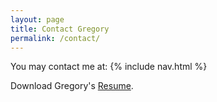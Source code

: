 ```yaml
---
layout: page
title: Contact Gregory
permalink: /contact/
---
```


You may contact me at:
{% include nav.html %}


Download Gregory's [Resume]({{site.url}}/assets/Crowder_Resume.pdf).
